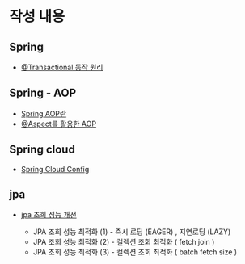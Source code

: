 # 작성 내용

## Spring
- [@Transactional 동작 원리](./spring_transactional)


## Spring - AOP
- [Spring AOP란](./spring_aop)
- [@Aspect를 활용한 AOP](./spring_aop)

## Spring cloud
- [Spring Cloud Config](./spring_cloud)
  
## jpa
- [jpa 조회 성능 개선](./jpa_entity_query)

  - JPA 조회 성능 최적화 (1) - 즉시 로딩 (EAGER) , 지연로딩 (LAZY)
  - JPA 조회 성능 최적화 (2) - 컬렉션 조회 최적화 ( fetch join )
  - JPA 조회 성능 최적화 (3) - 컬렉션 조회 최적화 ( batch fetch size )


